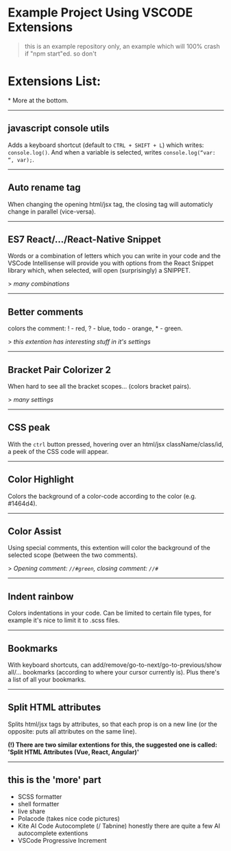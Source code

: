 # Example Project Using VSCODE Extensions

> this is an example repository only, an example which will 100% crash if "npm start"ed. so don't

# Extensions List:
\*  More at the bottom.

---
## javascript console utils
Adds a keyboard shortcut (default to `CTRL + SHIFT + L`) which writes: `console.log()`. And when a variable is selected, writes `console.log(“var: “, var);`.


---
## Auto rename tag
When changing the opening html/jsx tag, the closing tag will automaticly change in parallel (vice-versa).


---
## ES7 React/.../React-Native Snippet
Words or a combination of letters which you can write in your code and the VSCode Intellisense will provide you with options from the React Snippet library which, when selected, will open (surprisingly) a SNIPPET.

\> *many combinations*


---
## Better comments
colors the comment: ! - red, ? - blue, todo - orange, * - green.

\> *this extention has interesting stuff in it's settings*


---
## Bracket Pair Colorizer 2
When hard to see all the bracket scopes... (colors bracket pairs).

\> *many settings*


---
## CSS peak
With the `ctrl` button pressed, hovering over an html/jsx className/class/id, a peek of the CSS code will appear.


---
## Color Highlight
Colors the background of a color-code according to the color (e.g. #1464d4).


---
## Color Assist
Using special comments, this extention will color the background of the selected scope (between the two comments).

\> *Opening comment: `//#green`, closing comment: `//#`*


---
## Indent rainbow
Colors indentations in your code. Can be limited to certain file types, for example it's nice to limit it to .scss files.


---
## Bookmarks
With keyboard shortcuts, can add/remove/go-to-next/go-to-previous/show all/... bookmarks (according to where your cursor currently is). Plus there's a list of all your bookmarks.


---
## Split HTML attributes
Splits html/jsx tags by attributes, so that each prop is on a new line (or the opposite: puts all attributes on the same line).

**(!)  There are two similar extentions for this, the suggested one is called: 'Split HTML Attributes (Vue, React, Angular)'**

---

## this is the 'more' part
- SCSS formatter
- shell formatter
- live share
- Polacode (takes nice code pictures)
- Kite AI Code Autocomplete (/ Tabnine) honestly there are quite a few AI autocomplete extentions
- VSCode Progressive Increment
